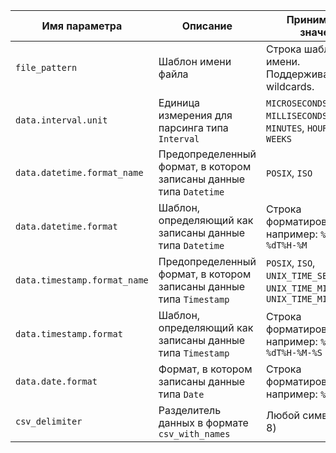 |Имя параметра|Описание|Принимаемые значения|
|----|----|---|
|`file_pattern`|Шаблон имени файла|Строка шаблона имени. Поддерживаются wildcards.|
|`data.interval.unit`|Единица измерения для парсинга типа `Interval`|`MICROSECONDS`, `MILLISECONDS`, `SECONDS`, `MINUTES`, `HOURS`, `DAYS`, `WEEKS`|
|`data.datetime.format_name`|Предопределенный формат, в котором записаны данные типа `Datetime`|`POSIX`, `ISO`|
|`data.datetime.format`|Шаблон, определяющий как записаны данные типа `Datetime`|Строка форматирования, например: `%Y-%m-%dT%H-%M`|
|`data.timestamp.format_name`|Предопределенный формат, в котором записаны данные типа `Timestamp`|`POSIX`, `ISO`, `UNIX_TIME_SECONDS`, `UNIX_TIME_MILLISECONDS`, `UNIX_TIME_MICROSECONDS`|
|`data.timestamp.format`|Шаблон, определяющий как записаны данные типа `Timestamp`|Строка форматирования, например: `%Y-%m-%dT%H-%M-%S`|
|`data.date.format`|Формат, в котором записаны данные типа `Date`|Строка форматирования, например: `%Y-%m-%d`|
|`csv_delimiter`|Разделитель данных в формате `csv_with_names`|Любой символ (UTF-8)|

